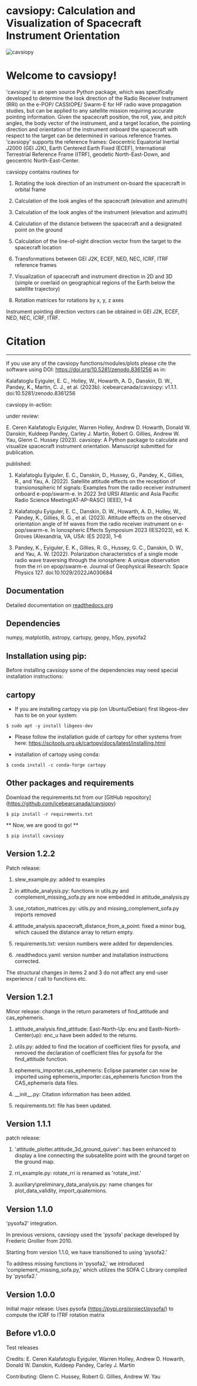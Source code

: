 # cavsiopy: Calculation and Visualization of Spacecraft Instrument Orientation

![cavsiopy](logos/cavsiopy.png)

Welcome to cavsiopy!
====================================
'cavsiopy' is an open source Python package, which was specifically developed to determine the look direction of the Radio Receiver Instrument (RRI) on the e-POP/ CASSIOPE/ Swarm-E for HF radio wave propagation studies, but can be applied to any satellite mission requiring accurate pointing information. Given the spacecraft position, the roll, yaw, and pitch angles, the body vector of the instrument, and a target location, the pointing direction and orientation of the instrument onboard the spacecraft with respect to the target can be determined in various reference frames. 'cavsiopy' supports the reference frames: Geocentric Equatorial Inertial J2000 (GEI J2K), Earth Centered Earth Fixed (ECEF), International Terrestrial Reference Frame (ITRF), geodetic North-East-Down, and geocentric North-East-Center. 

cavsiopy contains routines for 

1. Rotating the look direction of an instrument on-board the spacecraft in orbital frame 

2. Calculation of the look angles of the spacecraft (elevation and azimuth) 

3. Calculation of the look angles of the instrument (elevation and azimuth) 

4. Calculation of the distance between the spacecraft and a designated point on the ground 

5. Calculation of the line-of-sight direction vector from the target to the spacecraft location

6. Transformations between GEI J2K, ECEF, NED, NEC, ICRF, ITRF reference frames 

7. Visualization of spacecraft and instrument direction in 2D and 3D (simple or overlaid on geographical regions of the Earth below the satellite trajectory)

8. Rotation matrices for rotations by x, y, z axes

Instrument pointing direction vectors can be obtained in GEI J2K, ECEF, NED, NEC, ICRF, ITRF.

# Citation
----------

If you use any of the cavsiopy functions/modules/plots please cite the software using DOI: https://doi.org/10.5281/zenodo.8361256 as in:

Kalafatoglu Eyiguler, E. C., Holley, W., Howarth, A. D., Danskin, D. W., Pandey, K., Martin, C. J., et al. (2023b). icebearcanada/cavsiopy: v1.1.1. doi:10.5281/zenodo.8361256 

cavsiopy in-action:

under review: 

E. Ceren Kalafatoglu Eyiguler, Warren Holley, Andrew D. Howarth, Donald W. Danskin, Kuldeep Pandey, Carley J. Martin, Robert G. Gillies, Andrew W. Yau, Glenn C. Hussey (2023). cavsiopy: A Python package to calculate and visualize spacecraft instrument orientation. Manuscript submitted for publication.

published:
1. Kalafatoglu Eyiguler, E. C., Danskin, D., Hussey, G., Pandey, K., Gillies, R., and Yau, A. (2022). Satellite attitude effects on the reception of transionospheric hf signals: Examples from the radio receiver instrument onboard e-pop/swarm-e. In 2022 3rd URSI Atlantic and Asia Pacific Radio Science Meeting(AT-AP-RASC) (IEEE), 1–4

2. Kalafatoglu Eyiguler, E. C., Danskin, D. W., Howarth, A. D., Holley, W., Pandey, K., Gillies, R. G., et al. (2023). Attitude effects on the observed orientation angle of hf waves from the radio receiver instrument on e-pop/swarm-e. In Ionospheric Effects Symposium 2023 (IES2023), ed. K. Groves (Alexandria, VA, USA: IES 2023), 1–6

3. Pandey, K., Eyiguler, E. K., Gillies, R. G., Hussey, G. C., Danskin, D. W., and Yau, A. W. (2022). Polarization characteristics of a single mode radio wave traversing through the ionosphere: A unique observation from the rri on epop/swarm-e. Journal of Geophysical Research: Space Physics 127. doi:10.1029/2022JA030684

Documentation
-------------
Detailed documentation on [readthedocs.org](http://cavsiopy.readthedocs.io/)

Dependencies
------------
numpy, matplotlib, astropy, cartopy, geopy, h5py, pysofa2

Installation using pip:
-----------------------
Before installing cavsiopy some of the dependencies may need special installation instructions:

cartopy
-------

- If you are installing cartopy via pip (on Ubuntu/Debian) first libgeos-dev has to be on your system:

```
$ sudo apt -y install libgeos-dev
```

- Please follow the installation guide of cartopy for other systems from here: https://scitools.org.uk/cartopy/docs/latest/installing.html

- installation of cartopy using conda:

```
$ conda install -c conda-forge cartopy
```

Other packages and requirements
-------------------------------
Download the requirements.txt from our [GitHub repository] (https://github.com/icebearcanada/cavsiopy)

```
$ pip install -r requirements.txt
```
** Now, we are good to go! **

```
$ pip install cavsiopy
```

Version 1.2.2
-------------

Patch release:

1. slew_example.py: added to examples

2. in attitude\_analysis.py: functions in utils.py and complement\_missing\_sofa.py are now embedded in attitude\_analysis.py

3. use\_rotation\_matrices.py: utils.py and missing\_complement\_sofa.py imports removed

4. attitude\_analysis.spacecraft\_distance\_from\_a\_point: fixed a minor bug, which caused the distance array to return empty.

5. requirements.txt: version numbers were added for dependencies.

6. .readthedocs.yaml: version number and installation instructions corrected.

The structural changes in items 2 and 3  do not affect any end-user experience / call to functions etc.

Version 1.2.1
-------------
Minor release: change in the return parameters of find\_attitude and cas\_ephemeris. 

1. attitude\_analysis.find\_attitude: East-North-Up: enu and Easth-North-Center(up): enc_u have been added to the returns.

2. utils.py: added to find the location of coefficient files for pysofa, and removed the declaration of coefficient files for pysofa for the find\_attitude function.

3. ephemeris\_importer.cas\_ephemeris: Eclipse parameter can now be imported using ephemeris\_importer.cas\_ephemeris function from the CAS_ephemeris data files.

4. \_\_init\_\_.py: Citation information has been added.

5. requirements.txt: file has been updated.

Version 1.1.1
-------------
patch release: 

1. 'attitude\_plotter.attitude\_3d\_ground\_quiver': has been enhanced to display a line connecting the subsatellite point with the ground target on the ground map.

2. rri\_example.py: rotate\_rri is renamed as 'rotate\_inst.'

3. auxiliary\preliminary\_data\_analysis.py: name changes for plot\_data\_validity, import\_quaternions.

Version 1.1.0
-------------
'pysofa2' integration.

In previous versions, cavsiopy used the 'pysofa' package developed by Frederic Grollier from 2010.

Starting from version 1.1.0, we have transitioned to using 'pysofa2.'

To address missing functions in 'pysofa2,' we introduced 'complement\_missing\_sofa.py,' which utilizes the SOFA C Library compiled by 'pysofa2.'

Version 1.0.0
-------------
Initial major release: Uses pysofa (https://pypi.org/project/pysofa/) to compute the ICRF to ITRF rotation matrix

Before v1.0.0
--------------
Test releases

Credits: E. Ceren Kalafatoglu Eyiguler, Warren Holley, Andrew D. Howarth, Donald W. Danskin, Kuldeep Pandey, Carley J. Martin

Contributing: Glenn C. Hussey, Robert G. Gillies, Andrew W. Yau
